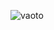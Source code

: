 ![vaoto](https://github.com/ToriaPasa/Valorant-FxckProV2-Checker/assets/160153087/bc74e292-4187-4f41-9609-a063bc920e03)
